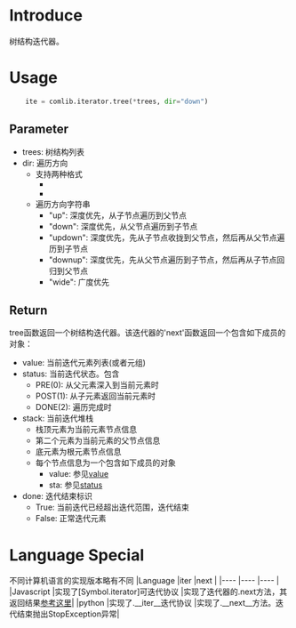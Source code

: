 
# Introduce
树结构迭代器。

# Usage
```python
    ite = comlib.iterator.tree(*trees, dir="down")
```

## Parameter
- trees: 树结构列表
- dir: 遍历方向
  - 支持两种格式
    - [string]: 遍历方向字符串。
    - [list]: 遍历方向字符串列表。
  - 遍历方向字符串
    - "up": 深度优先，从子节点遍历到父节点
    - "down": 深度优先，从父节点遍历到子节点
    - "updown": 深度优先，先从子节点收拢到父节点，然后再从父节点遍历到子节点
    - "downup": 深度优先，先从父节点遍历到子节点，然后再从子节点回归到父节点
    - "wide": 广度优先

## Return
tree函数返回一个树结构迭代器。该迭代器的'next'函数返回一个<span id='rtnobj'>包含如下成员的对象</span>：
- <span id='rtnvalue'>value</span>: 当前迭代元素列表(或者元组)
- <span id='rtnstatus'>status</span>: 当前迭代状态。包含
  - PRE(0): 从父元素深入到当前元素时
  - POST(1): 从子元素返回当前元素时
  - DONE(2): 遍历完成时
- stack: 当前迭代堆栈
  - 栈顶元素为当前元素节点信息
  - 第二个元素为当前元素的父节点信息
  - 底元素为根元素节点信息
  - 每个节点信息为一个包含如下成员的对象
    - value: 参见[value](#rtnvalue)
    - sta: 参见[status](#rtnstatus)
- done: 迭代结束标识
  - True: 当前迭代已经超出迭代范围，迭代结束
  - False: 正常迭代元素

# Language Special
不同计算机语言的实现版本略有不同
|Language   |iter                                                   |next    |
|----       |----                                                   |----    |
|Javascript |实现了[Symbol.iterator]可迭代协议                       |实现了迭代器的.next方法，其返回结果[参考这里](#rtnobj)|
|python     |实现了.__iter__迭代协议                                 |实现了.__next__方法。迭代结束抛出StopException异常|